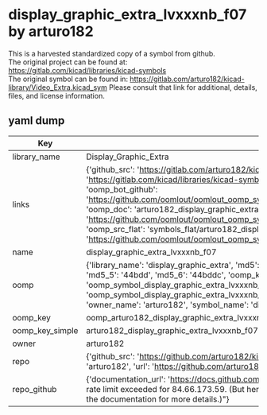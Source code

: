 # display_graphic_extra_lvxxxnb_f07 by arturo182  
This is a harvested standardized copy of a symbol from github.  
The original project can be found at:  
https://gitlab.com/kicad/libraries/kicad-symbols  
The original symbol can be found in:
https://gitlab.com/arturo182/kicad-library/Video_Extra.kicad_sym
Please consult that link for additional, details, files, and license information.  
## yaml dump  
| Key | Value |  
| --- | --- |  
| library_name | Display_Graphic_Extra |  
| links | {'github_src': 'https://gitlab.com/arturo182/kicad-library/Video_Extra.kicad_sym', 'github_src_repo': 'https://gitlab.com/kicad/libraries/kicad-symbols', 'oomp_bot': 'arturo182_display_graphic_extra_lvxxxnb_f07/working', 'oomp_bot_github': 'https://github.com/oomlout/oomlout_oomp_symbol_bot/tree/main/arturo182_display_graphic_extra_lvxxxnb_f07/working', 'oomp_doc': 'arturo182_display_graphic_extra_lvxxxnb_f07/working', 'oomp_doc_github': 'https://github.com/oomlout/oomlout_oomp_symbol_doc/tree/main/arturo182_display_graphic_extra_lvxxxnb_f07/working', 'oomp_src_flat': 'symbols_flat/arturo182_display_graphic_extra_lvxxxnb_f07/working', 'oomp_src_flat_github': 'https://github.com/oomlout/oomlout_oomp_symbol_src/tree/main/arturo182_display_graphic_extra_lvxxxnb_f07/working'} |  
| name | display_graphic_extra_lvxxxnb_f07 |  
| oomp | {'library_name': 'display_graphic_extra', 'md5': '44bddc4685842e1c32445c4b1f75feff', 'md5_10': '44bddc4685', 'md5_5': '44bdd', 'md5_6': '44bddc', 'oomp_key': 'oomp_display_graphic_extra_lvxxxnb_f07', 'oomp_key_extra': 'oomp_symbol_display_graphic_extra_lvxxxnb_f07', 'oomp_key_full': 'oomp_symbol_display_graphic_extra_lvxxxnb_f07_44bddc', 'oomp_key_simple': 'display_graphic_extra_lvxxxnb_f07', 'owner_name': 'arturo182', 'symbol_name': 'display_graphic_extra_lvxxxnb_f07'} |  
| oomp_key | oomp_arturo182_display_graphic_extra_lvxxxnb_f07 |  
| oomp_key_simple | arturo182_display_graphic_extra_lvxxxnb_f07 |  
| owner | arturo182 |  
| repo | {'github_src': 'https://github.com/arturo182/kicad-library/Video_Extra.kicad_sym', 'name': 'kicad-library', 'owner': 'arturo182', 'url': 'https://github.com/arturo182/kicad-library'} |  
| repo_github | {'documentation_url': 'https://docs.github.com/rest/overview/resources-in-the-rest-api#rate-limiting', 'message': "API rate limit exceeded for 84.66.173.59. (But here's the good news: Authenticated requests get a higher rate limit. Check out the documentation for more details.)"} |  

